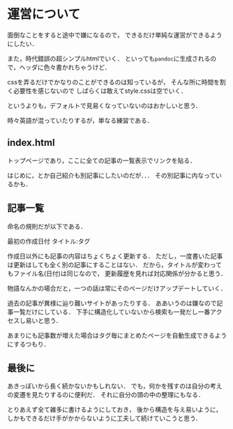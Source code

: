 運営について
====================

面倒なことをすると途中で嫌になるので，
できるだけ単純な運営ができるようにしたい．

また，時代錯誤の超シンプルhtmlでいく．
といっても`pandoc`に生成されるので，ヘッダに色々書かれちゃうけど．

cssを弄るだけでかなりのことができるのは知っているが，
そんな所に時間を割く必要性を感じないので
しばらくは敢えてstyle.cssは空でいく．

というよりも，デフォルトで見易くなっていないのはおかしいと思う．

時々英語が混っていたりするが，単なる練習である．

index.html
-------------

トップページであり，ここに全ての記事の一覧表示でリンクを貼る．

はじめに，とか自己紹介も別記事にしたいのだが．．．
その別記事に内なっているかも．


記事一覧
-----------

命名の規則だが以下である．

最初の作成日付 タイトル:タグ

作成日以外にも記事の内容はちょくちょく更新する．
ただし，一度書いた記事は更新はしても全く別の記事にすることはない．
だから，タイトルが変わってもファイル名(日付)は同じなので，
更新履歴を見れば対応関係が分かると思う．

物語なんかの場合だと，一つの話は常にそのページだけアップデートしていく．

過去の記事が異様に辿り難いサイトがあったりする．
ああいうのは嫌なので記事一覧だけにしている．
下手に構造化していないから検索も一発だし一番アクセスし易いと思う．

あまりにも記事数が増えた場合はタグ毎にまとめたページを自動生成できるようにするつもり．

最後に
------------

あきっぽいから長く続かないかもしれない．
でも，何かを残すのは自分の考えの変遷を見たりするのに便利だ．
それに自分の頭の中の整理にもなる．

とりあえず全て雑多に書けるようにしておき，
後から構造を与え易いように，
しかもできるだけ手がかからないように工夫して続けていこうと思う．
